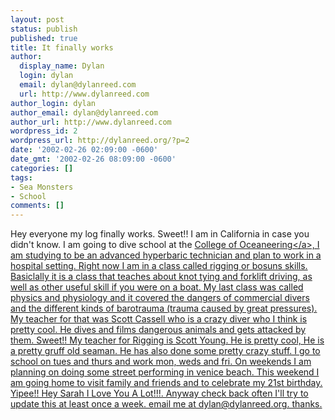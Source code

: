 ```yaml
---
layout: post
status: publish
published: true
title: It finally works
author:
  display_name: Dylan
  login: dylan
  email: dylan@dylanreed.com
  url: http://www.dylanreed.com
author_login: dylan
author_email: dylan@dylanreed.com
author_url: http://www.dylanreed.com
wordpress_id: 2
wordpress_url: http://dylanreed.org/?p=2
date: '2002-02-26 02:09:00 -0600'
date_gmt: '2002-02-26 08:09:00 -0600'
categories: []
tags:
- Sea Monsters
- School
comments: []
---
```

<p>Hey everyone my log finally works. Sweet!! I am in California in case you didn't know. I am going to dive school at the <a href="http:&#47;&#47;www.diveco.edu">College of Oceaneering<&#47;a>, I am studying to be an advanced hyperbaric technician and plan to work in a hospital setting. Right now I am in a class called rigging or bosuns skills. Basiclally it is a class that teaches about knot tying and forklift driving, as well as other useful skill if you were on a boat. My last class was called physics and physiology and it covered the dangers of commercial divers and the different kinds of barotrauma (trauma caused by great pressures). My teacher for that was Scott Cassell who is a crazy diver who I think is pretty cool. He dives and films dangerous animals and gets attacked by them. Sweet!! My teacher for Rigging is Scott Young. He is pretty cool, He is a pretty gruff old seaman. He has also done some pretty crazy stuff. I go to school on tues and thurs and work mon, weds and fri. On weekends I am planning on doing some street performing in venice beach. This weekend I  am going home to visit family and friends and to celebrate my 21st birthday. Yipee!! Hey Sarah I Love You A Lot!!!. Anyway check back often I'll try to update this at least once a week. email me at dylan@dylanreed.org. thanks.</p>
